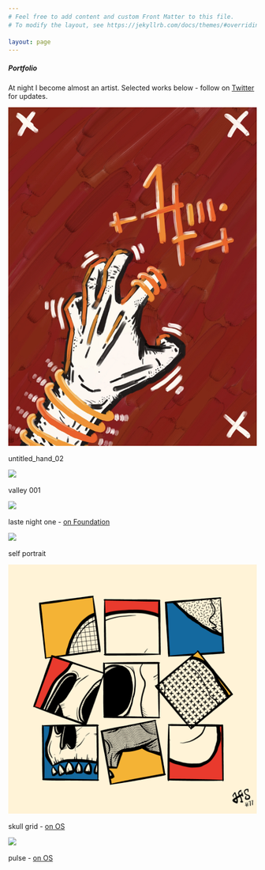 ```yaml
---
# Feel free to add content and custom Front Matter to this file.
# To modify the layout, see https://jekyllrb.com/docs/themes/#overriding-theme-defaults

layout: page
---
```

<!--Recent Posts-->
<section>
  <div class="mini-section">
    <div class="row flex-center">
        <h5 class="m-0"><span class="text-bold">Portfolio</span></h5>
    </div>
    <div class="row">
      <p>At night I become almost an artist. Selected works below - follow on <a href="https://www.twitter.com/AlmostPicasso" class="hover-link" target="_blank">Twitter</a> for updates.</p>
    </div>
    <div class="row">
      <img src="/images/untitled_hand_02.jpg"/>
      <p class="sm">untitled_hand_02</p>
      <img class="mt-4" src="/images/valley_001.png"/>
      <p class="sm">valley 001</p>
      <img class="mt-4" src="/images/late_night_one.png"/>
      <p class="sm">laste night one - <a href="https://foundation.app/@AlmostPicasso/foundation/74864" target="_blank">on Foundation</a></p>
      <img class="mt-4" src="/images/self_portrait.png"/>
      <p class="sm">self portrait</p>
      <img class="mt-4" src="/images/skull_grid.png"/>
      <p class="sm">skull grid - <a href="https://opensea.io/assets/ethereum/0x495f947276749ce646f68ac8c248420045cb7b5e/25277867913403724030036623619028947089010777439322866337323217883852158533633" target="_blank">on OS</a></p>
      <img class="mt-4" src="/images/pulse.png"/>
      <p class="sm">pulse - <a href="https://opensea.io/assets/ethereum/0x495f947276749ce646f68ac8c248420045cb7b5e/25277867913403724030036623619028947089010777439322866337323217846468763189249" target="_blank">on OS</a></p>
    </div>
  </div>
  </section>